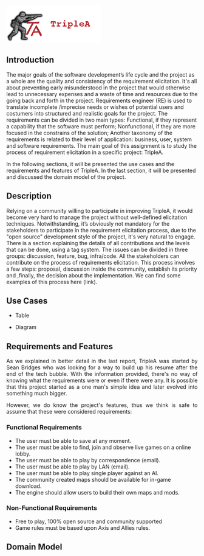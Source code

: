 ![TripleAICon](resources/icon_menu.png)

## Introduction

The major goals of the software development’s life cycle and the project as a whole are the quality and consistency of the requirement elicitation. It's all about preventing early misunderstood in the project that would otherwise lead to unnecessary expenses and a waste of time and resources due to the going back and forth in the project.
Requirements engineer (RE) is used to translate incomplete /imprecise needs or wishes of potential users and costumers into structured and realistic goals for the project.
The requirements can be divided in two main types:
Functional, if they represent a capability that the software must perform;
Nonfunctional, if they are more focused in the constrains of the solution;
Another taxonomy of the requirements is related to their level of application: business, user, system and software requirements.
The main goal of this assignment is to study the process of requirement elicitation in a specific project: TripleA. 

In the following sections, it will be presented the use cases and the requirements and features of TripleA. In the last section, it will be presented and discussed the domain model of the project.

## Description
Relying on a community willing to participate in improving TripleA, it would become very hard to manage the project without well-defined elicitation techniques. Notwithstanding, it’s obviously not mandatory for the stakeholders to participate in the requirement elicitation process, due to the "open source" development style of the project, it's very natural to engage. 
There is a section explaining the details of all contributions and the levels that can be done, using a tag system. The issues can be divided in three groups: discussion, feature, bug, infra/code.
All the stakeholders can contribute on the process of requirements elicitation. This process involves a few steps: proposal, discussion inside the community, establish its priority and ,finally, the decision about the implementation. We can find some examples of this process here (link). 


## Use Cases

* Table

* Diagram

## Requirements and Features

<p align="justify"> As we explained in better detail in the last report, TripleA was started by 
Sean Bridges who was looking for a way to build up his resume after the end of the tech bubble. 
With the information provided, there's no way of knowing what the requirements were or even if there were any.
It is possible that this project started as a one man's simple idea and later evolved into something much bigger.</p>

<p align="justify"> However, we do know the project's features, thus we think is safe to assume that these were 
considered requirements: </p>

### Functional Requirements

* The user must be able to save at any moment.
* The user must be able to find, join and observe live games on a online lobby.
* The user must be able to play by correspondence (email).
* The user must be able to play by LAN (email).
* The user must be able to play single player against an AI.
* The community created maps should be available for in-game download.
* The engine should allow users to build their own maps and mods.

### Non-Functional Requirements

* Free to play, 100% open source and community supported
* Game rules must be based upon Axis and Allies rules.

## Domain Model
